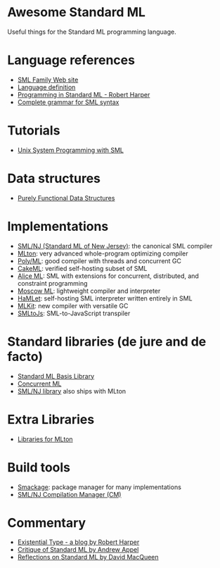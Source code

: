 # Awesome Standard ML

Useful things for the Standard ML programming language.

# Language references

- [SML Family Web site](http://sml-family.org/)
- [Language definition](http://sml-family.org/sml97-defn.pdf)
- [Programming in Standard ML - Robert Harper](http://www.cs.cmu.edu/~rwh/isml/book.pdf)
- [Complete grammar for SML syntax](https://people.mpi-sws.org/~rossberg/sml.html)

# Tutorials

- [Unix System Programming with SML](http://web.archive.org/web/20040618124645/http://web.access.net.au/felixadv/files/output/sysprogsml.pdf)

# Data structures

- [Purely Functional Data Structures](http://www.cs.cmu.edu/~rwh/theses/okasaki.pdf)

# Implementations

- [SML/NJ (Standard ML of New Jersey)](http://www.smlnj.org/): the canonical SML compiler
- [MLton](http://mlton.org/): very advanced whole-program optimizing compiler
- [Poly/ML](https://polyml.org): good compiler with threads and concurrent GC
- [CakeML](https://cakeml.org/): verified self-hosting subset of SML
- [Alice ML](https://www.ps.uni-saarland.de/alice/): SML with extensions for concurrent, distributed, and constraint programming
- [Moscow ML](https://mosml.org/): lightweight compiler and interpreter
- [HaMLet](https://people.mpi-sws.org/~rossberg/hamlet/): self-hosting SML interpreter written entirely in SML
- [MLKit](https://elsman.com/mlkit/): new compiler with versatile GC
- [SMLtoJs](http://web.archive.org/web/20181130122359/http://www.smlserver.org/smltojs/): SML-to-JavaScript transpiler

# Standard libraries (de jure and de facto)

- [Standard ML Basis Library](https://sml-family.org/Basis/)
- [Concurrent ML](http://cml.cs.uchicago.edu)
- [SML/NJ library](https://www.smlnj.org/doc/smlnj-lib/) also ships with MLton

# Extra Libraries

- [Libraries for MLton](http://mlton.org/Libraries)

# Build tools

- [Smackage](https://github.com/standardml/smackage): package manager for many implementations
- [SML/NJ Compilation Manager (CM)](https://smlnj.org/doc/CM/)

# Commentary

- [Existential Type - a blog by Robert Harper](https://existentialtype.wordpress.com/)
- [Critique of Standard ML by Andrew Appel](https://sml-family.org/papers/Appel-critique-SML.pdf)
- [Reflections on Standard ML by David MacQueen](http://sml-family.org/papers/MacQueen-reflections.pdf)
